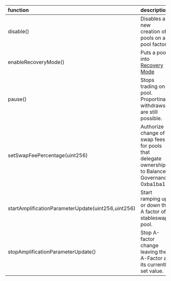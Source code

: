 | function                                           | description                                                                                                 |
|:---------------------------------------------------|:------------------------------------------------------------------------------------------------------------|
| disable()                                          | Disables a new creation of pools on a pool factory.                                                         |
| enableRecoveryMode()                               | Puts a pool into [Recovery Mode](https://medium.com/@0xSkly/inside-balancer-code-recoverymode-9af34ce5ab72) |
| pause()                                            | Stops trading on a pool.  Proportinal withdraws are still possible.                                         |
| setSwapFeePercentage(uint256)                      | Authorize change of swap fees for pools that delegate ownership to Balancer Governance: 0xba1ba1...         |
| startAmplificationParameterUpdate(uint256,uint256) | Start ramping up or down the A factor of a stableswap pool.                                                 |
| stopAmplificationParameterUpdate()                 | Stop A-factor change leaving the A-Factor at its currently set value.                                       |